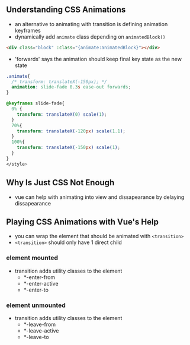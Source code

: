 ## Understanding CSS Animations

- an alternative to animating with transition is defining animation keyframes
- dynamically add `animate` class depending on `animatedBlock()`

```html
<div class="block" :class="{animate:animatedBlock}"></div>
```

- 'forwards' says the animation should keep final key state as the new state

```css
.animate{
  /* transform: translateX(-150px); */
  animation: slide-fade 0.3s ease-out forwards;
}

@keyframes slide-fade{
  0% {
    transform: translateX(0) scale(1);
  }
  70%{
    transform: translateX(-120px) scale(1.1);
  }
  100%{
    transform: translateX(-150px) scale(1);
  }
}
</style>
```

## Why Is Just CSS Not Enough

- vue can help with animating into view and dissapearance by delaying dissapearance

## Playing CSS Animations with Vue's Help

- you can wrap the element that should be animated with `<transition>`
- `<transition>` should only have 1 direct child

### element mounted

- transition adds utility classes to the element
  - \*-enter-from
  - \*-enter-active
  - \*-enter-to

### element unmounted

- transition adds utility classes to the element
  - \*-leave-from
  - \*-leave-active
  - \*-leave-to
